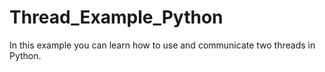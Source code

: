 # Thread_Example_Python
In this example you can learn how to use and communicate two threads in Python.
